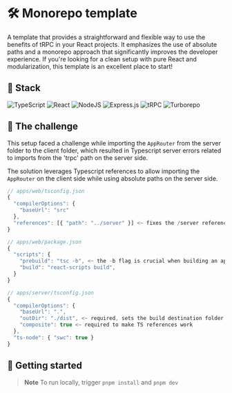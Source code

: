 # 🛠️ Monorepo template

A template that provides a straightforward and flexible way to use the benefits of tRPC in your React projects. It emphasizes the use of absolute paths and a monorepo approach that significantly improves the developer experience. If you're looking for a clean setup with pure React and modularization, this template is an excellent place to start!

## 🔧 Stack

![TypeScript](https://img.shields.io/badge/typescript-%23007ACC.svg?style=for-the-badge&logo=typescript&logoColor=white) ![React](https://img.shields.io/badge/react-%2320232a.svg?style=for-the-badge&logo=react&logoColor=%2361DAFB) ![NodeJS](https://img.shields.io/badge/node.js-6DA55F?style=for-the-badge&logo=node.js&logoColor=white) ![Express.js](https://img.shields.io/badge/express.js-%23404d59.svg?style=for-the-badge&logo=express&logoColor=%2361DAFB) ![tRPC](https://img.shields.io/badge/tRPC-2596BE.svg?style=for-the-badge&logo=tRPC&logoColor=white) ![Turborepo](https://img.shields.io/badge/Turborepo-EF4444.svg?style=for-the-badge&logo=Turborepo&logoColor=white)

## 🧩 The challenge

This setup faced a challenge while importing the `AppRouter` from the server folder to the client folder, which resulted in Typescript server errors related to imports from the 'trpc' path on the server side.

The solution leverages Typescript references to allow importing the `AppRouter` on the client side while using absolute paths on the server side.

```js
// apps/web/tsconfig.json
{
  "compilerOptions": {
    "baseUrl": "src"
  },
  "references": [{ "path": "../server" }] <~ fixes the /server references on the /web
}

// apps/web/package.json
{
  "scripts": {
    "prebuild": "tsc -b", <~ the -b flag is crucial when building an app that has references in its tsconfig.json
    "build": "react-scripts build",
  }
}

// apps/server/tsconfig.json
{
  "compilerOptions": {
    "baseUrl": ".",
    "outDir": "./dist", <~ required, sets the build destination folder
    "composite": true <~ required to make TS references work
  },
  "ts-node": { "swc": true }
}
```

## 🚀 Getting started

> **Note** To run locally, trigger `pnpm install` and `pnpm dev`
